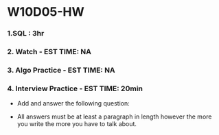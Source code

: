 # W10D05-HW

### 1.SQL : 3hr


### 2. Watch - EST TIME: NA

### 3. Algo Practice - EST TIME: NA

### 4.  Interview Practice - EST TIME: 20min
- Add and answer the following question: 
 
- All answers must be at least a paragraph in length however the more you write the more you have to talk about.

